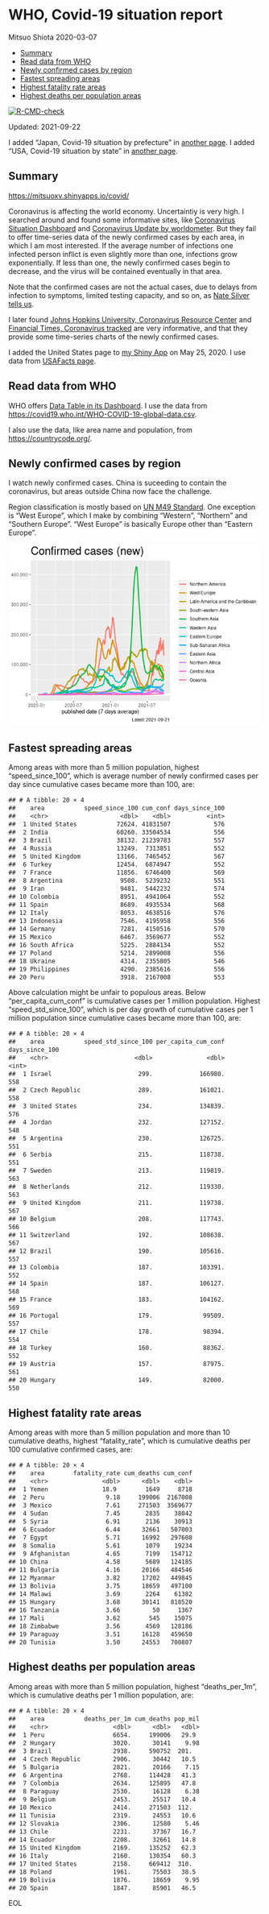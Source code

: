WHO, Covid-19 situation report
================
Mitsuo Shiota
2020-03-07

-   [Summary](#summary)
-   [Read data from WHO](#read-data-from-who)
-   [Newly confirmed cases by region](#newly-confirmed-cases-by-region)
-   [Fastest spreading areas](#fastest-spreading-areas)
-   [Highest fatality rate areas](#highest-fatality-rate-areas)
-   [Highest deaths per population
    areas](#highest-deaths-per-population-areas)

<!-- badges: start -->

[![R-CMD-check](https://github.com/mitsuoxv/covid/workflows/R-CMD-check/badge.svg)](https://github.com/mitsuoxv/covid/actions)
<!-- badges: end -->

Updated: 2021-09-22

I added “Japan, Covid-19 situation by prefecture” in [another
page](Japan.md). I added “USA, Covid-19 situation by state” in [another
page](USA.md).

## Summary

<https://mitsuoxv.shinyapps.io/covid/>

Coronavirus is affecting the world economy. Uncertaintiy is very high. I
searched around and found some informative sites, like [Coronavirus
Situation
Dashboard](https://who.maps.arcgis.com/apps/opsdashboard/index.html#/c88e37cfc43b4ed3baf977d77e4a0667)
and [Coronavirus Update by
worldometer](https://www.worldometers.info/coronavirus/). But they fail
to offer time-series data of the newly confirmed cases by each area, in
which I am most interested. If the average number of infections one
infected person inflict is even slightly more than one, infections grow
exponentially. If less than one, the newly confirmed cases begin to
decrease, and the virus will be contained eventually in that area.

Note that the confirmed cases are not the actual cases, due to delays
from infection to symptoms, limited testing capacity, and so on, as
[Nate Silver tells
us](https://fivethirtyeight.com/features/coronavirus-case-counts-are-meaningless/).

I later found [Johns Hopkins University, Coronavirus Resource
Center](https://coronavirus.jhu.edu/) and [Financial Times, Coronavirus
tracked](https://www.ft.com/content/a26fbf7e-48f8-11ea-aeb3-955839e06441)
are very informative, and that they provide some time-series charts of
the newly confirmed cases.

I added the United States page to [my Shiny
App](https://mitsuoxv.shinyapps.io/covid/) on May 25, 2020. I use data
from [USAFacts
page](https://usafacts.org/visualizations/coronavirus-covid-19-spread-map/).

## Read data from WHO

WHO offers [Data Table in its Dashboard](https://covid19.who.int/table).
I use the data from
<https://covid19.who.int/WHO-COVID-19-global-data.csv>.

I also use the data, like area name and population, from
<https://countrycode.org/>.

## Newly confirmed cases by region

I watch newly confirmed cases. China is suceeding to contain the
coronavirus, but areas outside China now face the challenge.

Region classification is mostly based on [UN M49
Standard](https://unstats.un.org/unsd/methodology/m49/). One exception
is “West Europe”, which I make by combining “Western”, “Northern” and
“Southern Europe”. “West Europe” is basically Europe other than “Eastern
Europe”.

![](README_files/figure-gfm/chart-1.png)<!-- -->

## Fastest spreading areas

Among areas with more than 5 million population, highest
“speed\_since\_100”, which is average number of newly confirmed cases
per day since cumulative cases became more than 100, are:

    ## # A tibble: 20 × 4
    ##    area           speed_since_100 cum_conf days_since_100
    ##    <chr>                    <dbl>    <dbl>          <int>
    ##  1 United States           72624. 41831507            576
    ##  2 India                   60260. 33504534            556
    ##  3 Brazil                  38132. 21239783            557
    ##  4 Russia                  13249.  7313851            552
    ##  5 United Kingdom          13166.  7465452            567
    ##  6 Turkey                  12454.  6874947            552
    ##  7 France                  11856.  6746400            569
    ##  8 Argentina                9508.  5239232            551
    ##  9 Iran                     9481.  5442232            574
    ## 10 Colombia                 8951.  4941064            552
    ## 11 Spain                    8689.  4935534            568
    ## 12 Italy                    8053.  4638516            576
    ## 13 Indonesia                7546.  4195958            556
    ## 14 Germany                  7281.  4150516            570
    ## 15 Mexico                   6467.  3569677            552
    ## 16 South Africa             5225.  2884134            552
    ## 17 Poland                   5214.  2899008            556
    ## 18 Ukraine                  4314.  2355805            546
    ## 19 Philippines              4290.  2385616            556
    ## 20 Peru                     3918.  2167008            553

Above calculation might be unfair to populous areas. Below
“per\_capita\_cum\_conf” is cumulative cases per 1 million population.
Highest “speed\_std\_since\_100”, which is per day growth of cumulative
cases per 1 million population since cumulative cases became more than
100, are:

    ## # A tibble: 20 × 4
    ##    area           speed_std_since_100 per_capita_cum_conf days_since_100
    ##    <chr>                        <dbl>               <dbl>          <int>
    ##  1 Israel                        299.             166980.            558
    ##  2 Czech Republic                289.             161021.            558
    ##  3 United States                 234.             134839.            576
    ##  4 Jordan                        232.             127152.            548
    ##  5 Argentina                     230.             126725.            551
    ##  6 Serbia                        215.             118738.            551
    ##  7 Sweden                        213.             119819.            563
    ##  8 Netherlands                   212.             119330.            563
    ##  9 United Kingdom                211.             119738.            567
    ## 10 Belgium                       208.             117743.            566
    ## 11 Switzerland                   192.             108638.            567
    ## 12 Brazil                        190.             105616.            557
    ## 13 Colombia                      187.             103391.            552
    ## 14 Spain                         187.             106127.            568
    ## 15 France                        183.             104162.            569
    ## 16 Portugal                      179.              99509.            557
    ## 17 Chile                         178.              98394.            554
    ## 18 Turkey                        160.              88362.            552
    ## 19 Austria                       157.              87975.            561
    ## 20 Hungary                       149.              82000.            550

## Highest fatality rate areas

Among areas with more than 5 million population and more than 10
cumulative deaths, highest “fatality\_rate”, which is cumulative deaths
per 100 cumulative confirmed cases, are:

    ## # A tibble: 20 × 4
    ##    area        fatality_rate cum_deaths cum_conf
    ##    <chr>               <dbl>      <dbl>    <dbl>
    ##  1 Yemen               18.9        1649     8718
    ##  2 Peru                 9.18     199006  2167008
    ##  3 Mexico               7.61     271503  3569677
    ##  4 Sudan                7.45       2835    38042
    ##  5 Syria                6.91       2136    30913
    ##  6 Ecuador              6.44      32661   507003
    ##  7 Egypt                5.71      16992   297608
    ##  8 Somalia              5.61       1079    19234
    ##  9 Afghanistan          4.65       7199   154712
    ## 10 China                4.58       5689   124185
    ## 11 Bulgaria             4.16      20166   484546
    ## 12 Myanmar              3.82      17202   449845
    ## 13 Bolivia              3.75      18659   497100
    ## 14 Malawi               3.69       2264    61382
    ## 15 Hungary              3.68      30141   818520
    ## 16 Tanzania             3.66         50     1367
    ## 17 Mali                 3.62        545    15075
    ## 18 Zimbabwe             3.56       4569   128186
    ## 19 Paraguay             3.51      16128   459650
    ## 20 Tunisia              3.50      24553   700807

## Highest deaths per population areas

Among areas with more than 5 million population, highest
“deaths\_per\_1m”, which is cumulative deaths per 1 million population,
are:

    ## # A tibble: 20 × 4
    ##    area           deaths_per_1m cum_deaths pop_mil
    ##    <chr>                  <dbl>      <dbl>   <dbl>
    ##  1 Peru                   6654.     199006   29.9 
    ##  2 Hungary                3020.      30141    9.98
    ##  3 Brazil                 2938.     590752  201.  
    ##  4 Czech Republic         2906.      30442   10.5 
    ##  5 Bulgaria               2821.      20166    7.15
    ##  6 Argentina              2768.     114428   41.3 
    ##  7 Colombia               2634.     125895   47.8 
    ##  8 Paraguay               2530.      16128    6.38
    ##  9 Belgium                2453.      25517   10.4 
    ## 10 Mexico                 2414.     271503  112.  
    ## 11 Tunisia                2319.      24553   10.6 
    ## 12 Slovakia               2306.      12580    5.46
    ## 13 Chile                  2231.      37367   16.7 
    ## 14 Ecuador                2208.      32661   14.8 
    ## 15 United Kingdom         2169.     135252   62.3 
    ## 16 Italy                  2160.     130354   60.3 
    ## 17 United States          2158.     669412  310.  
    ## 18 Poland                 1961.      75503   38.5 
    ## 19 Bolivia                1876.      18659    9.95
    ## 20 Spain                  1847.      85901   46.5

EOL
